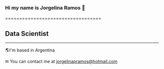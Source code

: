 ### Hi my name is Jorgelina Ramos 👋
==================================
## Data Scientist
--------------------
🌎I'm based in Argentina

 ✉ You can contact me at jorgelinapramos@hotmail.com

